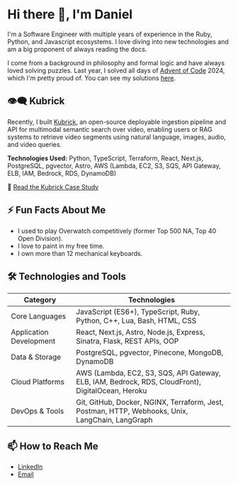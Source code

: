 # Hi there 👋, I'm Daniel

I'm a Software Engineer with multiple years of experience in the Ruby, Python,
and Javascript ecosystems. I love diving into new technologies and am a big
proponent of always reading the docs.

I come from a background in philosophy and formal logic and have always loved
solving puzzles. Last year, I solved all days of [Advent of Code](https://adventofcode.com/2024/about) 2024, which
I'm pretty proud of. You can see my solutions
[here](https://github.com/dchae/Advent_of_Code).

## 👁️‍🗨️ Kubrick

Recently, I built [Kubrick](https://kubrick-ai.com/), an open-source deployable
ingestion pipeline and API for multimodal semantic search over video, enabling
users or RAG systems to retrieve video segments using natural language, images,
audio, and video queries.

**Technologies Used:** Python, TypeScript, Terraform, React, Next.js,
PostgreSQL, pgvector, Astro, AWS (Lambda, EC2, S3, SQS, API Gateway, ELB, IAM,
Bedrock, RDS, DynamoDB)

📖 [Read the Kubrick Case Study](https://kubrick-ai.com/case-study/intro/)

## ⚡ Fun Facts About Me

- I used to play Overwatch competitively (former Top 500 NA, Top 40 Open
  Division).
- I love to paint in my free time.
- I own more than 12 mechanical keyboards.

## 🛠️ Technologies and Tools

| Category                | Technologies                                                                                      |
| ----------------------- | ------------------------------------------------------------------------------------------------- |
| Core Languages          | JavaScript (ES6+), TypeScript, Ruby, Python, C++, Lua, Bash, HTML, CSS                            |
| Application Development | React, Next.js, Astro, Node.js, Express, Sinatra, Flask, REST APIs, OOP                           |
| Data & Storage          | PostgreSQL, pgvector, Pinecone, MongoDB, DynamoDB                                                 |
| Cloud Platforms         | AWS (Lambda, EC2, S3, SQS, API Gateway, ELB, IAM, Bedrock, RDS, CloudFront), DigitalOcean, Heroku |
| DevOps & Tools          | Git, GitHub, Docker, NGINX, Terraform, Jest, Postman, HTTP, Webhooks, Unix, LangChain, LangGraph |

## 📫 How to Reach Me

- [LinkedIn](https://www.linkedin.com/in/danieljchae/)
- [Email](mailto:daniel.jiwoong@gmail.com)
